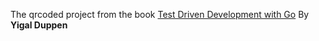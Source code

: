 The qrcoded project from the book [Test Driven Development with Go](https://leanpub.com/golang-tdd/read) By **Yigal Duppen**
